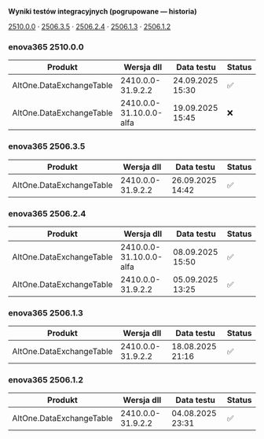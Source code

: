 **Wyniki testów integracyjnych (pogrupowane — historia)**

[2510.0.0](#enova365-251000) · [2506.3.5](#enova365-250635) · [2506.2.4](#enova365-250624) · [2506.1.3](#enova365-250613) · [2506.1.2](#enova365-250612)

### enova365 2510.0.0

| Produkt                  | Wersja dll              | Data testu       | Status |
|--------------------------|-------------------------|------------------|--------|
| AltOne.DataExchangeTable | 2410.0.0-31.9.2.2       | 24.09.2025 15:30 | ✅      |
| AltOne.DataExchangeTable | 2410.0.0-31.10.0.0-alfa | 19.09.2025 15:45 | ❌      |

### enova365 2506.3.5

| Produkt                  | Wersja dll        | Data testu       | Status |
|--------------------------|-------------------|------------------|--------|
| AltOne.DataExchangeTable | 2410.0.0-31.9.2.2 | 26.09.2025 14:42 | ✅      |

### enova365 2506.2.4

| Produkt                  | Wersja dll              | Data testu       | Status |
|--------------------------|-------------------------|------------------|--------|
| AltOne.DataExchangeTable | 2410.0.0-31.10.0.0-alfa | 08.09.2025 15:50 | ✅      |
| AltOne.DataExchangeTable | 2410.0.0-31.9.2.2       | 05.09.2025 13:25 | ✅      |

### enova365 2506.1.3

| Produkt                  | Wersja dll        | Data testu       | Status |
|--------------------------|-------------------|------------------|--------|
| AltOne.DataExchangeTable | 2410.0.0-31.9.2.2 | 18.08.2025 21:16 | ✅      |

### enova365 2506.1.2

| Produkt                  | Wersja dll        | Data testu       | Status |
|--------------------------|-------------------|------------------|--------|
| AltOne.DataExchangeTable | 2410.0.0-31.9.2.2 | 04.08.2025 23:31 | ✅      |

